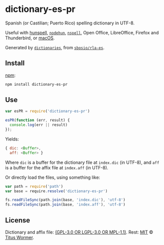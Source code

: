 # dictionary-es-pr

Spanish (or Castilian; Puerto Rico) spelling dictionary in UTF-8.

Useful with [hunspell][], [`nodehun`][nodehun], [`nspell`][nspell],
Open Office, LibreOffice, Firefox and Thunderbird, or [macOS][].

Generated by [`dictionaries`][dictionaries], from
[`sbosio/rla-es`][source].

## Install

[npm][]:

```sh
npm install dictionary-es-pr
```

## Use

```js
var esPR = require('dictionary-es-pr')

esPR(function (err, result) {
  console.log(err || result)
});
```

Yields:

```js
{ dic: <Buffer>,
  aff: <Buffer> }
```

Where `dic` is a buffer for the dictionary file at `index.dic` (in UTF-8), and
`aff` is a buffer for the affix file at `index.aff` (in UTF-8).

Or directly load the files, using something like:

```js
var path = require('path')
var base = require.resolve('dictionary-es-pr')

fs.readFileSync(path.join(base, 'index.dic'), 'utf-8')
fs.readFileSync(path.join(base, 'index.aff'), 'utf-8')
```

## License

Dictionary and affix file: [(GPL-3.0 OR LGPL-3.0 OR MPL-1.1)](https://github.com/wooorm/dictionaries/blob/master/dictionaries/es-PR/license).
Rest: [MIT][] © [Titus Wormer][home].

[hunspell]: https://hunspell.github.io

[nodehun]: https://github.com/nathanjsweet/nodehun

[nspell]: https://github.com/wooorm/nspell

[macos]: https://github.com/wooorm/dictionaries#macos

[source]: https://github.com/sbosio/rla-es

[npm]: https://docs.npmjs.com/cli/install

[dictionaries]: https://github.com/wooorm/dictionaries

[mit]: https://github.com/wooorm/dictionaries/blob/master/LICENSE

[home]: https://wooorm.com
